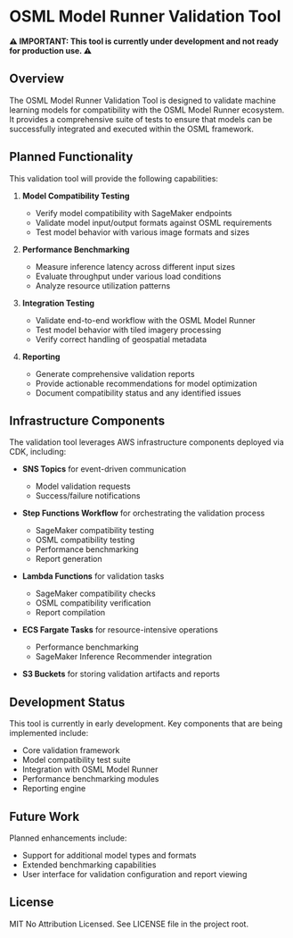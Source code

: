 # OSML Model Runner Validation Tool

**⚠️ IMPORTANT: This tool is currently under development and not ready for production use. ⚠️**

## Overview

The OSML Model Runner Validation Tool is designed to validate machine learning models for compatibility with the OSML Model Runner 
ecosystem. It provides a comprehensive suite of tests to ensure that models can be successfully integrated and executed within the OSML framework.

## Planned Functionality

This validation tool will provide the following capabilities:

1. **Model Compatibility Testing**
   - Verify model compatibility with SageMaker endpoints
   - Validate model input/output formats against OSML requirements
   - Test model behavior with various image formats and sizes

2. **Performance Benchmarking**
   - Measure inference latency across different input sizes
   - Evaluate throughput under various load conditions
   - Analyze resource utilization patterns

3. **Integration Testing**
   - Validate end-to-end workflow with the OSML Model Runner
   - Test model behavior with tiled imagery processing
   - Verify correct handling of geospatial metadata

4. **Reporting**
   - Generate comprehensive validation reports
   - Provide actionable recommendations for model optimization
   - Document compatibility status and any identified issues

## Infrastructure Components

The validation tool leverages AWS infrastructure components deployed via CDK, including:

- **SNS Topics** for event-driven communication
  - Model validation requests
  - Success/failure notifications

- **Step Functions Workflow** for orchestrating the validation process
  - SageMaker compatibility testing
  - OSML compatibility testing
  - Performance benchmarking
  - Report generation

- **Lambda Functions** for validation tasks
  - SageMaker compatibility checks
  - OSML compatibility verification
  - Report compilation

- **ECS Fargate Tasks** for resource-intensive operations
  - Performance benchmarking
  - SageMaker Inference Recommender integration

- **S3 Buckets** for storing validation artifacts and reports

## Development Status

This tool is currently in early development. Key components that are being implemented include:

- Core validation framework
- Model compatibility test suite
- Integration with OSML Model Runner
- Performance benchmarking modules
- Reporting engine

## Future Work

Planned enhancements include:

- Support for additional model types and formats
- Extended benchmarking capabilities
- User interface for validation configuration and report viewing

## License

MIT No Attribution Licensed. See LICENSE file in the project root.
